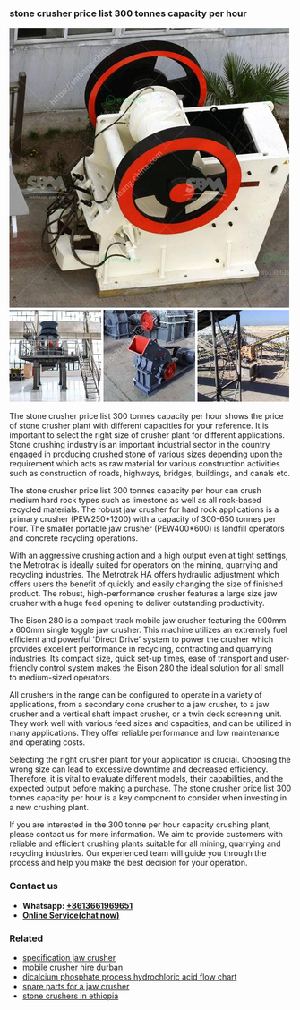 <h3>stone crusher price list 300 tonnes capacity per hour</h3><img src='1706754251.jpg' alt=''><p>The stone crusher price list 300 tonnes capacity per hour shows the price of stone crusher plant with different capacities for your reference. It is important to select the right size of crusher plant for different applications. Stone crushing industry is an important industrial sector in the country engaged in producing crushed stone of various sizes depending upon the requirement which acts as raw material for various construction activities such as construction of roads, highways, bridges, buildings, and canals etc.</p><p>The stone crusher price list 300 tonnes capacity per hour can crush medium hard rock types such as limestone as well as all rock-based recycled materials. The robust jaw crusher for hard rock applications is a primary crusher (PEW250*1200) with a capacity of 300-650 tonnes per hour. The smaller portable jaw crusher (PEW400*600) is landfill operators and concrete recycling operations.</p><p>With an aggressive crushing action and a high output even at tight settings, the Metrotrak is ideally suited for operators on the mining, quarrying and recycling industries. The Metrotrak HA offers hydraulic adjustment which offers users the benefit of quickly and easily changing the size of finished product. The robust, high-performance crusher features a large size jaw crusher with a huge feed opening to deliver outstanding productivity.</p><p>The Bison 280 is a compact track mobile jaw crusher featuring the 900mm x 600mm single toggle jaw crusher. This machine utilizes an extremely fuel efficient and powerful 'Direct Drive' system to power the crusher which provides excellent performance in recycling, contracting and quarrying industries. Its compact size, quick set-up times, ease of transport and user-friendly control system makes the Bison 280 the ideal solution for all small to medium-sized operators.</p><p>All crushers in the range can be configured to operate in a variety of applications, from a secondary cone crusher to a jaw crusher, to a jaw crusher and a vertical shaft impact crusher, or a twin deck screening unit. They work well with various feed sizes and capacities, and can be utilized in many applications. They offer reliable performance and low maintenance and operating costs.</p><p>Selecting the right crusher plant for your application is crucial. Choosing the wrong size can lead to excessive downtime and decreased efficiency. Therefore, it is vital to evaluate different models, their capabilities, and the expected output before making a purchase. The stone crusher price list 300 tonnes capacity per hour is a key component to consider when investing in a new crushing plant.</p><p>If you are interested in the 300 tonne per hour capacity crushing plant, please contact us for more information. We aim to provide customers with reliable and efficient crushing plants suitable for all mining, quarrying and recycling industries. Our experienced team will guide you through the process and help you make the best decision for your operation.</p><h3>Contact us</h3><ul><li><strong>Whatsapp:&nbsp;<a href="https://wa.me/8613661969651">+8613661969651</a></strong></li><li><a href="https://swt.shibang-china.com/?git&amp;zhl&amp;stone crusher price list 300 tonnes capacity per hour"><strong>Online Service(chat now)</strong></a></li></ul><h3>Related</h3><ul><li><a href='specification jaw crusher.md'>specification jaw crusher</a></li><li><a href='mobile crusher hire durban.md'>mobile crusher hire durban</a></li><li><a href='dicalcium phosphate process hydrochloric acid flow chart.md'>dicalcium phosphate process hydrochloric acid flow chart</a></li><li><a href='spare parts for a jaw crusher.md'>spare parts for a jaw crusher</a></li><li><a href='stone crushers in ethiopia.md'>stone crushers in ethiopia</a></li></ul>